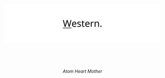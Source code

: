 <p align="center">
  <img width="600" alt="Western SVG" src="https://raw.githubusercontent.com/xplshn/xplshn/master/assets/western.svg">
</p>

<!--
<p align="center">
  <img width="600" alt="Pink Floyd's The Wall's album cover. In svg format" src="https://upload.wikimedia.org/wikipedia/commons/b/b1/The_Wall_Cover.svg">
</p>
-->

<br>
<br>
<br>

<p align="center">
  <i>
    <!--
    Sane sicut lux se ipsam et tenebras manifestat, sic veritas norma sui et falsi est 
    -->
    Atom Heart Mother
  </i>
</p>

<!--
<p align="center">
  <i>
    And the worms ate into his brain.
  </i>
</p>
-->

<!--
> “Knowledge does not begin in the I, and it does not begin in the object; it begins in the interactions….then there is a reciprocal and simultaneous construction of the subject on the one hand and the object on the other.” -Jean Piaget
-->

<!--
> "Free expression is the hallmark of Western Civilization, the ability to debate, the ability to argue and have debate and settle disputes that way"
-->

<br>

<!--
### I'd just like to interject for a moment. What you’re referring to as Xplshn, is in fact, Coffee/Xplshn, or as I’ve recently taken to calling it, Coffee plus Xplshn. Xplshn is not a developer unto itself, but rather another _free_ component of a fully functioning productivity suite made useful by the Coffee mugs, shell utilities and vital system components comprising a full shut-in as defined by Society™. [![Typing SVG](https://readme-typing-svg.demolab.com?font=Monaspace+Radon+Var&pause=1000&color=7942F7&random=false&width=495&lines=Unix+style+or+cat+-v+considered+harmful!;I+love+amber+CRTs+and+dumbterminals;Coffee;Only+free+licenses!+No+copylefted+BS!;pledge(),+then+unveil())](https://git.io/typing-svg)

##### In defense of public domain, and against intellectual property! https://🅮.neocities.org
-->


